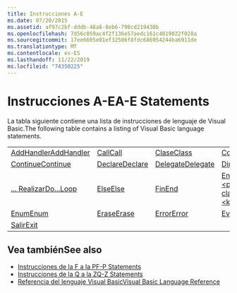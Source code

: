 ```yaml
---
title: Instrucciones A-E
ms.date: 07/20/2015
ms.assetid: af97c2bf-dddb-48a8-8eb6-798cd219430b
ms.openlocfilehash: 7d56c059ac4f2f136e57aedc161c4819022f028a
ms.sourcegitcommit: 17ee6605e01ef32506f8fdc686954244ba6911de
ms.translationtype: MT
ms.contentlocale: es-ES
ms.lasthandoff: 11/22/2019
ms.locfileid: "74350225"
---
```

# <a name="a-e-statements"></a><span data-ttu-id="2ee22-102">Instrucciones A-E</span><span class="sxs-lookup"><span data-stu-id="2ee22-102">A-E Statements</span></span>
<span data-ttu-id="2ee22-103">La tabla siguiente contiene una lista de instrucciones de lenguaje de Visual Basic.</span><span class="sxs-lookup"><span data-stu-id="2ee22-103">The following table contains a listing of Visual Basic language statements.</span></span>  
  
|||||  
|---|---|---|---|  
|[<span data-ttu-id="2ee22-104">AddHandler</span><span class="sxs-lookup"><span data-stu-id="2ee22-104">AddHandler</span></span>](addhandler-statement.md)|[<span data-ttu-id="2ee22-105">Call</span><span class="sxs-lookup"><span data-stu-id="2ee22-105">Call</span></span>](call-statement.md)|[<span data-ttu-id="2ee22-106">Clase</span><span class="sxs-lookup"><span data-stu-id="2ee22-106">Class</span></span>](class-statement.md)|[<span data-ttu-id="2ee22-107">Const</span><span class="sxs-lookup"><span data-stu-id="2ee22-107">Const</span></span>](const-statement.md)|  
|[<span data-ttu-id="2ee22-108">Continue</span><span class="sxs-lookup"><span data-stu-id="2ee22-108">Continue</span></span>](continue-statement.md)|[<span data-ttu-id="2ee22-109">Declare</span><span class="sxs-lookup"><span data-stu-id="2ee22-109">Declare</span></span>](declare-statement.md)|[<span data-ttu-id="2ee22-110">Delegate</span><span class="sxs-lookup"><span data-stu-id="2ee22-110">Delegate</span></span>](delegate-statement.md)|[<span data-ttu-id="2ee22-111">Dim</span><span class="sxs-lookup"><span data-stu-id="2ee22-111">Dim</span></span>](dim-statement.md)|  
|[<span data-ttu-id="2ee22-112">... Realizar</span><span class="sxs-lookup"><span data-stu-id="2ee22-112">Do...Loop</span></span>](do-loop-statement.md)|[<span data-ttu-id="2ee22-113">Else</span><span class="sxs-lookup"><span data-stu-id="2ee22-113">Else</span></span>](else-statement.md)|[<span data-ttu-id="2ee22-114">Fin</span><span class="sxs-lookup"><span data-stu-id="2ee22-114">End</span></span>](end-statement.md)|[<span data-ttu-id="2ee22-115">End \<palabra clave></span><span class="sxs-lookup"><span data-stu-id="2ee22-115">End \<keyword></span></span>](end-keyword-statement.md)|  
|[<span data-ttu-id="2ee22-116">Enum</span><span class="sxs-lookup"><span data-stu-id="2ee22-116">Enum</span></span>](enum-statement.md)|[<span data-ttu-id="2ee22-117">Erase</span><span class="sxs-lookup"><span data-stu-id="2ee22-117">Erase</span></span>](erase-statement.md)|[<span data-ttu-id="2ee22-118">Error</span><span class="sxs-lookup"><span data-stu-id="2ee22-118">Error</span></span>](error-statement.md)|[<span data-ttu-id="2ee22-119">Event</span><span class="sxs-lookup"><span data-stu-id="2ee22-119">Event</span></span>](event-statement.md)|  
|[<span data-ttu-id="2ee22-120">Salir</span><span class="sxs-lookup"><span data-stu-id="2ee22-120">Exit</span></span>](exit-statement.md)||||  
  
## <a name="see-also"></a><span data-ttu-id="2ee22-121">Vea también</span><span class="sxs-lookup"><span data-stu-id="2ee22-121">See also</span></span>

- [<span data-ttu-id="2ee22-122">Instrucciones de la F a la P</span><span class="sxs-lookup"><span data-stu-id="2ee22-122">F-P Statements</span></span>](f-p-statements.md)
- [<span data-ttu-id="2ee22-123">Instrucciones de la Q a la Z</span><span class="sxs-lookup"><span data-stu-id="2ee22-123">Q-Z Statements</span></span>](q-z-statements.md)
- [<span data-ttu-id="2ee22-124">Referencia del lenguaje Visual Basic</span><span class="sxs-lookup"><span data-stu-id="2ee22-124">Visual Basic Language Reference</span></span>](../index.md)
